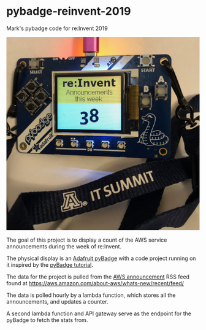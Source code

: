 # pybadge-reinvent-2019
Mark's pybadge code for re:Invent 2019

![Image of Adafruit pyBadge with re:Invent announcement count](images/pybadge.jpg)

The goal of this project is to display a count of the AWS service announcements during the week of re:Invent. 

The physical display is an [Adafruit pyBadge](https://www.adafruit.com/product/4200) with a code project running on it inspired by the [pyBadge tutorial](https://learn.adafruit.com/pybadger-event-badge). 

The data for the project is pulled from the [AWS announcement](https://aws.amazon.com/new/) RSS feed found at https://aws.amazon.com/about-aws/whats-new/recent/feed/

The data is polled hourly by a lambda function, which stores all the announcements, and updates a counter.

A second lambda function and API gateway serve as the endpoint for the pyBadge to fetch the stats from.

